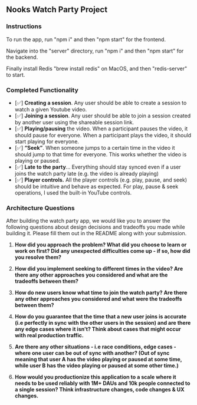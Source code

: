 ## Nooks Watch Party Project



### Instructions

To run the app, run "npm i" and then "npm start" for the frontend. 

Navigate into the "server" directory, run "npm i" and then "npm start" for the backend. 

Finally install Redis "brew install redis" on MacOS, and then "redis-server" to start.

### Completed Functionality

- [✅] **Creating a session**. Any user should be able to create a session to watch a given Youtube video.
- [✅] **Joining a session**. Any user should be able to join a session created by another user using the shareable session link.
- [✅] **Playing/pausing** the video. When a participant pauses the video, it should pause for everyone. When a participant plays the video, it should start playing for everyone.
- [✅] **“Seek”**. When someone jumps to a certain time in the video it should jump to that time for everyone. This works whether the video is playing or paused.
- [✅] **Late to the party**... Everything should stay synced even if a user joins the watch party late (e.g. the video is already playing)
- [✅] **Player controls.** All the player controls (e.g. play, pause, and seek) should be intuitive and behave as expected. For play, pause & seek operations, I used the built-in YouTube controls.

### Architecture Questions

After building the watch party app, we would like you to answer the following questions about design decisions and tradeoffs you made while building it. Please fill them out in the README along with your submission.

1. **How did you approach the problem? What did you choose to learn or work on first? Did any unexpected difficulties come up - if so, how did you resolve them?**

2. **How did you implement seeking to different times in the video? Are there any other approaches you considered and what are the tradeoffs between them?**

3. **How do new users know what time to join the watch party? Are there any other approaches you considered and what were the tradeoffs between them?**

4. **How do you guarantee that the time that a new user joins is accurate (i.e perfectly in sync with the other users in the session) and are there any edge cases where it isn’t? Think about cases that might occur with real production traffic.**

5. **Are there any other situations - i.e race conditions, edge cases - where one user can be out of sync with another? (Out of sync meaning that user A has the video playing or paused at some time, while user B has the video playing or paused at some other time.)**

6. **How would you productionize this application to a scale where it needs to be used reliably with 1M+ DAUs and 10k people connected to a single session? Think infrastructure changes, code changes & UX changes.**
